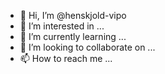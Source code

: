 - 👋 Hi, I’m @henskjold-vipo
- 👀 I’m interested in ...
- 🌱 I’m currently learning ...
- 💞️ I’m looking to collaborate on ...
- 📫 How to reach me ...

<!---
henskjold-vipo/henskjold-vipo is a ✨ special ✨ repository because its `README.md` (this file) appears on your GitHub profile.
You can click the Preview link to take a look at your changes.
--->
